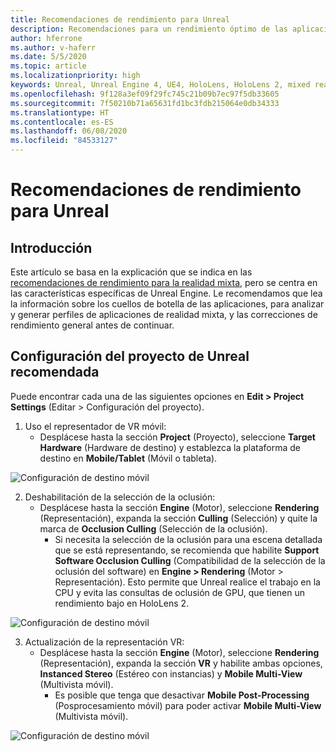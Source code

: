 ```yaml
---
title: Recomendaciones de rendimiento para Unreal
description: Recomendaciones para un rendimiento óptimo de las aplicaciones de realidad mixta en Unreal
author: hferrone
ms.author: v-haferr
ms.date: 5/5/2020
ms.topic: article
ms.localizationpriority: high
keywords: Unreal, Unreal Engine 4, UE4, HoloLens, HoloLens 2, mixed reality, performance, optimization, settings, documentation
ms.openlocfilehash: 9f128a3ef09f29fc745c21b09b7ec97f5db33605
ms.sourcegitcommit: 7f50210b71a65631fd1bc3fdb215064e0db34333
ms.translationtype: HT
ms.contentlocale: es-ES
ms.lasthandoff: 06/08/2020
ms.locfileid: "84533127"
---
```

# <a name="performance-recommendations-for-unreal"></a>Recomendaciones de rendimiento para Unreal

## <a name="overview"></a>Introducción

Este artículo se basa en la explicación que se indica en las [recomendaciones de rendimiento para la realidad mixta](understanding-performance-for-mixed-reality.md), pero se centra en las características específicas de Unreal Engine. Le recomendamos que lea la información sobre los cuellos de botella de las aplicaciones, para analizar y generar perfiles de aplicaciones de realidad mixta, y las correcciones de rendimiento general antes de continuar.

## <a name="recommended-unreal-project-settings"></a>Configuración del proyecto de Unreal recomendada
Puede encontrar cada una de las siguientes opciones en **Edit > Project Settings** (Editar > Configuración del proyecto).

1. Uso el representador de VR móvil:
    * Desplácese hasta la sección **Project** (Proyecto), seleccione **Target Hardware** (Hardware de destino) y establezca la plataforma de destino en **Mobile/Tablet** (Móvil o tableta).

![Configuración de destino móvil](images/unreal/performance-recommendations-img-01.png)

2. Deshabilitación de la selección de la oclusión:
    * Desplácese hasta la sección **Engine** (Motor), seleccione **Rendering** (Representación), expanda la sección **Culling** (Selección) y quite la marca de **Occlusion Culling** (Selección de la oclusión).
        + Si necesita la selección de la oclusión para una escena detallada que se está representando, se recomienda que habilite **Support Software Occlusion Culling** (Compatibilidad de la selección de la oclusión del software) en **Engine > Rendering** (Motor > Representación). Esto permite que Unreal realice el trabajo en la CPU y evita las consultas de oclusión de GPU, que tienen un rendimiento bajo en HoloLens 2.

![Configuración de destino móvil](images/unreal/performance-recommendations-img-02.png)

3. Actualización de la representación VR:
    * Desplácese hasta la sección **Engine** (Motor), seleccione **Rendering** (Representación), expanda la sección **VR** y habilite ambas opciones, **Instanced Stereo** (Estéreo con instancias) y **Mobile Multi-View** (Multivista móvil).
        + Es posible que tenga que desactivar **Mobile Post-Processing** (Posprocesamiento móvil) para poder activar **Mobile Multi-View** (Multivista móvil).

![Configuración de destino móvil](images/unreal/performance-recommendations-img-03.png)
